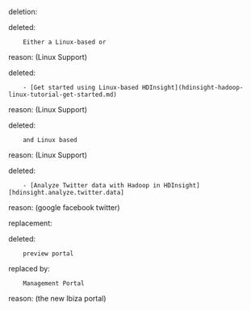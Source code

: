 deletion:

deleted:

		Either a Linux-based or

reason: (Linux Support)

deleted:

		- [Get started using Linux-based HDInsight](hdinsight-hadoop-linux-tutorial-get-started.md)

reason: (Linux Support)

deleted:

		and Linux based

reason: (Linux Support)

deleted:

		- [Analyze Twitter data with Hadoop in HDInsight][hdinsight.analyze.twitter.data]

reason: (google facebook twitter)

replacement:

deleted:

		preview portal

replaced by:

		Management Portal

reason: (the new Ibiza portal)

